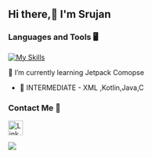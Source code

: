 ## Hi there,👋 I'm Srujan

### Languages and Tools 🖥 

[![My Skills](https://skillicons.dev/icons?i=kotlin,java,c,androidstudio,vscode,figma,github&theme=dark)](https://skillicons.dev)

 🌱 I’m currently learning  Jetpack Comopse 
- 🧪 INTERMEDIATE - XML ,Kotlin,Java,C

<!-- ![](https://komarev.com/ghpvc/?username=AkashMadanu&style=flat-square) -->


### Contact Me 📱

[<img src='https://img.shields.io/badge/linkedin-%230077B5.svg?style=for-the-badge&logo=linkedin&logoColor=white' alt='Linkedin' height='30'>](https://www.linkedin.com/in/akash-madanu/)

![](https://github-readme-stats.vercel.app/api?username=AkashMadanu&show_icons=true&theme=cobalt)
